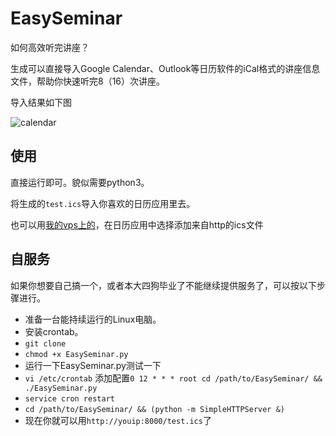 # EasySeminar

如何高效听完讲座？

生成可以直接导入Google Calendar、Outlook等日历软件的iCal格式的讲座信息文件，帮助你快速听完8（16）次讲座。

导入结果如下图

![calendar](http://7xkunb.com1.z0.glb.clouddn.com/public/16-11-19/48941389.jpg)

## 使用

直接运行即可。貌似需要python3。

将生成的`test.ics`导入你喜欢的日历应用里去。

也可以用[我的vps上的](http://vps.mickir.me:8000/test.ics)，在日历应用中选择添加来自http的ics文件

## 自服务

如果你想要自己搞一个，或者本大四狗毕业了不能继续提供服务了，可以按以下步骤进行。

* 准备一台能持续运行的Linux电脑。
* 安装crontab。
* `git clone`
* `chmod +x EasySeminar.py`
* 运行一下EasySeminar.py测试一下
* `vi /etc/crontab` 添加配置`0 12 * * * root cd /path/to/EasySeminar/ && ./EasySeminar.py`
* `service cron restart`
* `cd /path/to/EasySeminar/ && (python -m SimpleHTTPServer &)`
* 现在你就可以用`http://youip:8000/test.ics`了

